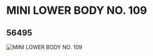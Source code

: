 # MINI LOWER BODY NO. 109
## 56495
![MINI LOWER BODY NO. 109](https://lc-www-live-s.legocdn.com/media/bricks/5/2/4295323.jpg)